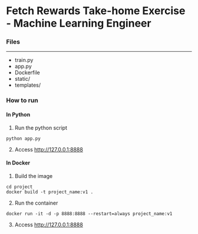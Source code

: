 # **Fetch Rewards Take-home Exercise - Machine Learning Engineer**

### Files

----

- train.py
- app.py
- Dockerfile
- static/
- templates/

### How to run

#### In Python

1. Run the python script

```shell
python app.py
```

2. Access http://127.0.0.1:8888

#### In Docker

1. Build the image

```shell
cd project
docker build -t project_name:v1 .
```

2. Run the container

```shell
docker run -it -d -p 8888:8888 --restart=always project_name:v1
```

3. Access http://127.0.0.1:8888
